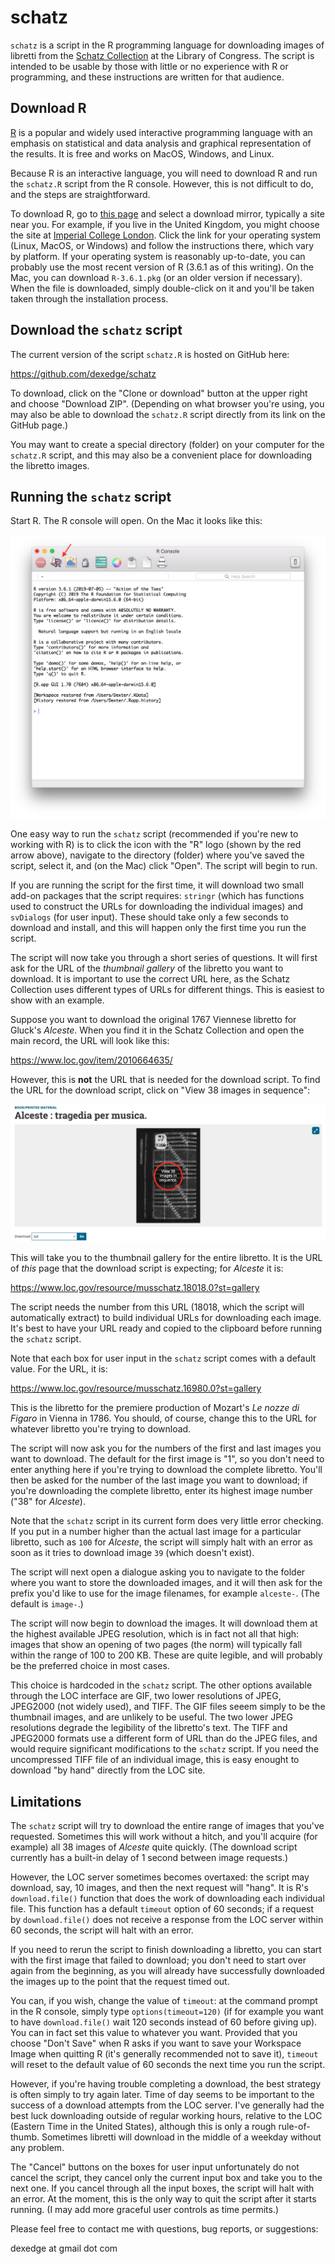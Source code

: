 # schatz
`schatz` is a script in the R programming language for downloading images of libretti from the [Schatz Collection](https://www.loc.gov/collections/albert-schatz/) at the Library of Congress. The script is intended to be usable by those with little or no experience with R or programming, and these instructions are written for that audience.

## Download R

[R](https://www.r-project.org) is a popular and widely used interactive programming language with an  emphasis on statistical and data analysis and graphical representation of the results. It is free and works on MacOS, Windows, and Linux.

Because R is an interactive language, you will need to download R and run the `schatz.R` script from the R console. However, this is not difficult to do, and the steps are straightforward.

To download R, go to [this page](https://cran.r-project.org/mirrors.html) and select a download mirror, typically a site near you. For example, if you live in the United Kingdom, you might choose the site at [Imperial College London](https://cran.ma.imperial.ac.uk). Click the link for your operating system (Linux, MacOS, or Windows) and follow the instructions there, which vary by platform. If your operating system is reasonably up-to-date, you can probably use the most recent version of R (3.6.1 as of this writing). On the Mac, you can download `R-3.6.1.pkg` (or an older version if necessary). When the file is downloaded, simply double-click on it and you'll be taken taken through the installation process.

## Download the `schatz` script

The current version of the script `schatz.R` is hosted on GitHub here:

https://github.com/dexedge/schatz

To download, click on the "Clone or download" button at the upper right and choose "Download ZIP". (Depending on what browser you're using, you may also be able to download the `schatz.R` script directly from its link on the GitHub page.) 

You may want to create a special directory (folder) on your computer for the `schatz.R` script, and this may also be a convenient place for downloading the libretto images.

## Running the `schatz` script

Start R. The R console will open. On the Mac it looks like this:

![R console on the Mac](R-console.png)

One easy way to run the `schatz` script (recommended if you're new to working with R) is to click the icon with the "R" logo (shown by the red arrow above), navigate to the directory (folder) where you've saved the script, select it, and (on the Mac) click "Open". The script will begin to run.

If you are running the script for the first time, it will download two small add-on packages that the script requires: `stringr` (which has functions  used to construct the URLs for downloading the individual images) and `svDialogs` (for user input). These should take only a few seconds to download and install, and this will happen only the first time you run the script.

The script will now take you through a short series of questions. It will first ask for the URL of the *thumbnail gallery* of the libretto you want to download. It is important to use the correct URL here, as the Schatz Collection uses different types of URLs for different things. This is easiest to show with an example.

Suppose you want to download the original 1767 Viennese libretto for Gluck's *Alceste*. When you find it in the Schatz Collection and open the main record, the URL will look like this:

https://www.loc.gov/item/2010664635/

However, this is **not** the URL that is needed for the download script. To find the URL for the download script, click on "View 38 images in sequence":

!["Alceste" main page](Alceste.png)

This will take you to the thumbnail gallery for the entire libretto. It is the URL of *this* page that the download script is expecting; for *Alceste* it is:

https://www.loc.gov/resource/musschatz.18018.0?st=gallery

The script needs the number from this URL (18018, which the script will automatically extract) to build individual URLs for downloading each image. It's best to have your URL ready and copied to the clipboard before running the `schatz` script.

Note that each box for user input in the `schatz` script comes with a default value. For the URL, it is:

https://www.loc.gov/resource/musschatz.16980.0?st=gallery

This is the libretto for the premiere production of Mozart's *Le nozze di Figaro* in Vienna in 1786. You should, of course, change this to the URL for whatever libretto you're trying to download.

The script will now ask you for the numbers of the first and last images you want to download. The default for the first image is "1", so you don't need to enter anything here if you're trying to download the complete libretto. You'll then be asked for the number of the last image you want to download; if you're downloading the complete libretto, enter its highest image number ("38" for *Alceste*). 

Note that the `schatz` script in its current form does very little error checking. If you put in a number higher than the actual last image for a particular libretto, such as `100` for *Alceste*, the script will simply halt with an error as soon as it tries to download image `39` (which doesn't exist).

The script will next open a dialogue asking you to navigate to the folder where you want to store the downloaded images, and it will then ask for the prefix you'd like to use for the image filenames, for example `alceste-`. (The default is `image-`.)

The script will now begin to download the images. It will download them at the highest available JPEG resolution, which is in fact not all that high: images that show an opening of two pages (the norm) will typically fall within the range of 100 to 200 KB. These are quite legible, and will probably be the preferred choice in most cases.

This choice is hardcoded in the `schatz` script. The other options available through the LOC interface are GIF, two lower resolutions of JPEG, JPEG2000 (not widely used), and TIFF. The GIF files seeem simply to be the thumbnail images, and are unlikely to be useful. The two lower JPEG resolutions degrade the legibility of the libretto's text. The TIFF and JPEG2000 formats use a different form of URL than do the JPEG files, and would require significant modifications to the `schatz` script. If you need the uncompressed TIFF file of an individual image, this is easy enought to download "by hand" directly from the LOC site.

## Limitations

The `schatz` script will try to download the entire range of images that you've requested. Sometimes this will work without a hitch, and you'll acquire (for example) all 38 images of *Alceste* quite quickly. (The download script currently has a built-in delay of 1 second between image requests.)

However, the LOC server sometimes becomes overtaxed: the script may download, say, 10 images, and then the next request will "hang". It is R's `download.file()` function that does the work of downloading each individual file. This function has a default `timeout` option of 60 seconds; if a request by `download.file()` does not receive a response from the LOC server within 60 seconds, the script will halt with an error.

If you need to rerun the script to finish downloading a libretto, you can start with the first image that failed to download; you don't need to start over again from the beginning, as you will already have successfully downloaded the images up to the point that the request timed out. 

You can, if you wish, change the value of `timeout`: at the command prompt in the R console, simply type `options(timeout=120)` (if for example you want to have `download.file()` wait 120 seconds instead of 60 before giving up). You can in fact set this value to whatever you want. Provided that you choose "Don't Save" when R asks if you want to save your Workspace Image when quitting R (it's generally recommended not to save it), `timeout` will reset to the default value of 60 seconds the next time you run the script.

However, if you're having trouble completing a download, the best strategy is often simply to try again later. Time of day seems to be important to the success of a download attempts from the LOC server. I've generally had the best luck downloading outside of regular working hours, relative to the LOC (Eastern Time in the United States), although this is only a rough rule-of-thumb. Sometimes libretti will download in the middle of a weekday without any problem.

The "Cancel" buttons on the boxes for user input unfortunately do not cancel the script, they cancel only the current input box and take you to the next one. If you cancel through all the input boxes, the script will halt with an error. At the moment, this is the only way to quit the script after it starts running. (I may add more graceful user controls as time permits.)

Please feel free to contact me with questions, bug reports, or suggestions:

dexedge at gmail dot com

